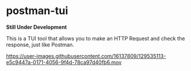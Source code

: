 # postman-tui
**Still Under Development**

This is a TUI tool that allows you to make an HTTP Request and check the response, just like Postman.



https://user-images.githubusercontent.com/16137809/129535113-e5c9447a-0171-4056-9f4d-78ca97d40fb6.mov


